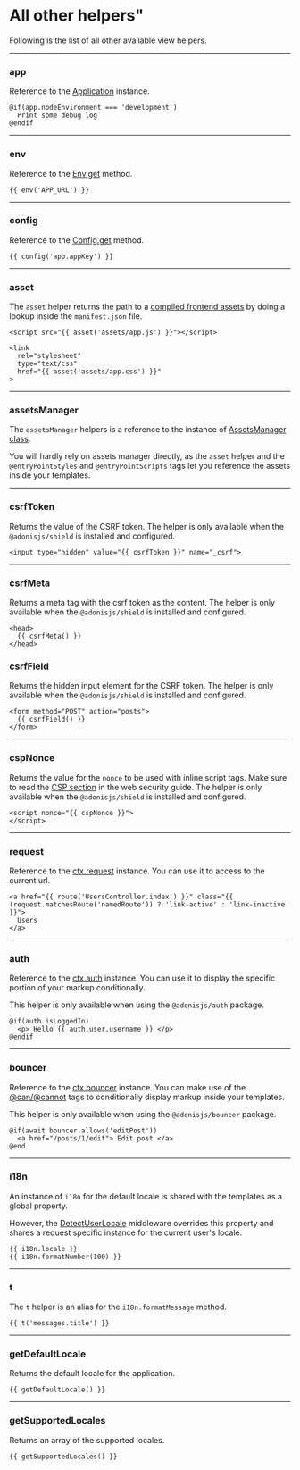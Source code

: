 # All other helpers"

Following is the list of all other available view helpers.

---

### app
Reference to the [Application](../../../guides/fundamentals/application.md) instance.

```edge
@if(app.nodeEnvironment === 'development')
  Print some debug log
@endif
```

---

### env
Reference to the [Env.get](../../../guides/fundamentals/environment-variables.md#access-environment-variables) method.

```edge
{{ env('APP_URL') }}
```

---

### config
Reference to the [Config.get](../../../guides/fundamentals/config.md#using-the-config-provider) method.

```edge
{{ config('app.appKey') }}
```

---

### asset
The `asset` helper returns the path to a [compiled frontend assets](../../../guides/http/assets-manager.md#assets-view-helpers) by doing a lookup inside the `manifest.json` file.

```edge
<script src="{{ asset('assets/app.js') }}"></script>

<link
  rel="stylesheet"
  type="text/css"
  href="{{ asset('assets/app.css') }}"
> 
```

---

### assetsManager
The `assetsManager` helpers is a reference to the instance of [AssetsManager class](https://github.com/adonisjs/core/blob/develop/src/AssetsManager/index.ts#L29). 

You will hardly rely on assets manager directly, as the `asset` helper and the `@entryPointStyles` and `@entryPointScripts` tags let you reference the assets inside your templates.

---

### csrfToken
Returns the value of the CSRF token. The helper is only available when the `@adonisjs/shield` is installed and configured.

```edge
<input type="hidden" value="{{ csrfToken }}" name="_csrf">
```

---

### csrfMeta
Returns a meta tag with the csrf token as the content. The helper is only available when the `@adonisjs/shield` is installed and configured.

```edge
<head>
  {{ csrfMeta() }}
</head>
```

### csrfField
Returns the hidden input element for the CSRF token. The helper is only available when the `@adonisjs/shield` is installed and configured.

```edge
<form method="POST" action="posts">
  {{ csrfField() }}
</form>
```

---

### cspNonce
Returns the value for the `nonce` to be used with inline script tags. Make sure to read the [CSP section](../../../guides/security/web-security.md#csp-nonce) in the web security guide. The helper is only available when the `@adonisjs/shield` is installed and configured.

```edge
<script nonce="{{ cspNonce }}">
</script>
```

---

### request

Reference to the [ctx.request](../../../guides/http/request.md) instance. You can use it to access to the current url.

```edge
<a href="{{ route('UsersController.index') }}" class="{{ (request.matchesRoute('namedRoute')) ? 'link-active' : 'link-inactive' }}">
  Users
</a>
```

---

### auth
Reference to the [ctx.auth](../../../guides/auth/introduction.md#usage) instance. You can use it to display the specific portion of your markup conditionally.

This helper is only available when using the `@adonisjs/auth` package.

```edge
@if(auth.isLoggedIn)
  <p> Hello {{ auth.user.username }} </p>
@endif
```

---

### bouncer
Reference to the [ctx.bouncer](../../../guides/digging-deeper/authorization.md#basic-example) instance. You can make use of the [@can/@cannot](../tags/can.md) tags to conditionally display markup inside your templates.

This helper is only available when using the `@adonisjs/bouncer` package.

```edge
@if(await bouncer.allows('editPost'))
  <a href="/posts/1/edit"> Edit post </a>
@end
```

---

### i18n
An instance of `i18n` for the default locale is shared with the templates as a global property.

However, the [DetectUserLocale](https://github.com/adonisjs/i18n/blob/develop/templates/DetectUserLocale.txt#L47) middleware overrides this property and shares a request specific instance for the current user's locale.

```edge
{{ i18n.locale }}
{{ i18n.formatNumber(100) }}
```

---

### t
The `t` helper is an alias for the `i18n.formatMessage` method.

```edge
{{ t('messages.title') }}
```

---

### getDefaultLocale
Returns the default locale for the application.

```edge
{{ getDefaultLocale() }}
```

---

### getSupportedLocales
Returns an array of the supported locales. 

```edge
{{ getSupportedLocales() }}
```
